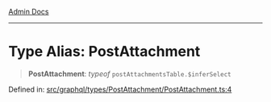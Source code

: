 [Admin Docs](/)

***

# Type Alias: PostAttachment

> **PostAttachment**: *typeof* `postAttachmentsTable.$inferSelect`

Defined in: [src/graphql/types/PostAttachment/PostAttachment.ts:4](https://github.com/PalisadoesFoundation/talawa-api/blob/31af62eb801979353402f1e291e74768cd64d85c/src/graphql/types/PostAttachment/PostAttachment.ts#L4)
